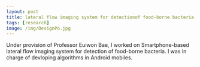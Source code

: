 ```yaml
---
layout: post
title: lateral flow imaging system for detectionof food-borne bacteria Project
tags: [research]
image: /img/DesignPo.jpg
---
```


Under provision of Professor Euiwon Bae, I worked on Smartphone-based lateral flow imaging system for detection of food-borne bacteria.
I was in charge of devloping algorithms in Android mobiles.

